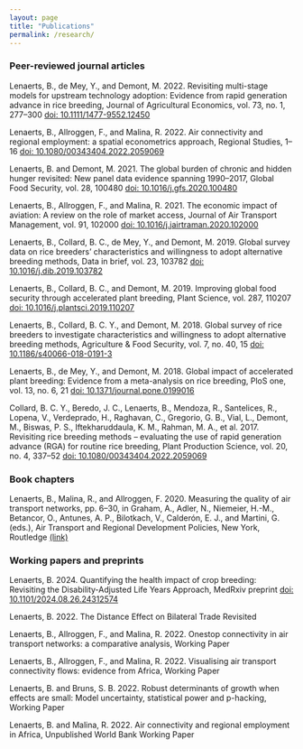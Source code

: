 ```yaml
---
layout: page
title: "Publications"
permalink: /research/
---
```


### Peer-reviewed journal articles
Lenaerts, B., de Mey, Y., and Demont, M. 2022. Revisiting multi-stage models for upstream technology adoption: Evidence from rapid generation advance in rice breeding, Journal of Agricultural Economics, vol. 73, no. 1, 277–300 [doi: 10.1111/1477-9552.12450](https://doi.org/10.1111/1477-9552.12450) 

Lenaerts, B., Allroggen, F., and Malina, R. 2022. Air connectivity and regional employment: a spatial econometrics approach, Regional Studies, 1–16 [doi: 10.1080/00343404.2022.2059069](https://doi.org/10.1080/00343404.2022.2059069)

Lenaerts, B. and Demont, M. 2021. The global burden of chronic and hidden hunger revisited: New panel data evidence spanning 1990–2017, Global Food Security, vol. 28, 100480 [doi: 10.1016/j.gfs.2020.100480](https://doi.org/10.1016/j.gfs.2020.100480)

Lenaerts, B., Allroggen, F., and Malina, R. 2021. The economic impact of aviation: A review on the role of market access, Journal of Air Transport Management, vol. 91, 102000 [doi: 10.1016/j.jairtraman.2020.102000](https://doi.org/10.1016/j.jairtraman.2020.102000)

Lenaerts, B., Collard, B. C., de Mey, Y., and Demont, M. 2019. Global survey data on rice breeders’ characteristics and willingness to adopt alternative breeding methods, Data in brief, vol. 23, 103782 [doi: 10.1016/j.dib.2019.103782](https://doi.org/10.1016/j.dib.2019.103782)

Lenaerts, B., Collard, B. C., and Demont, M. 2019. Improving global food security through accelerated plant breeding, Plant Science, vol. 287, 110207 [doi: 10.1016/j.plantsci.2019.110207](https://doi.org/10.1016/j.plantsci.2019.110207)

Lenaerts, B., Collard, B. C. Y., and Demont, M. 2018. Global survey of rice breeders to investigate characteristics and willingness to adopt alternative breeding methods, Agriculture & Food Security, vol. 7, no. 40, 15 [doi: 10.1186/s40066-018-0191-3](https://doi.org/10.1186/s40066-018-0191-3)

Lenaerts, B., de Mey, Y., and Demont, M. 2018. Global impact of accelerated plant breeding: Evidence from a meta-analysis on rice breeding, PloS one, vol. 13, no. 6, 21 [doi: 10.1371/journal.pone.0199016](https://doi.org/10.1371/journal.pone.0199016)

Collard, B. C. Y., Beredo, J. C., Lenaerts, B., Mendoza, R., Santelices, R., Lopena, V., Verdeprado, H., Raghavan, C., Gregorio, G. B., Vial, L., Demont, M., Biswas, P. S., Iftekharuddaula, K. M., Rahman, M. A., et al. 2017. Revisiting rice breeding methods – evaluating the use of rapid generation advance (RGA) for routine rice breeding, Plant Production Science, vol. 20, no. 4, 337–52 [doi: 10.1080/00343404.2022.2059069](https://doi.org/10.1080/1343943X.2017.1391705)

### Book chapters
Lenaerts, B., Malina, R., and Allroggen, F. 2020. Measuring the quality of air transport networks, pp. 6–30, in Graham, A., Adler, N., Niemeier, H.-M., Betancor, O., Antunes, A. P., Bilotkach, V., Calderón, E. J., and Martini, G. (eds.), Air Transport and Regional Development Policies, New York, Routledge [(link)](https://www.taylorfrancis.com/chapters/edit/10.4324/9781003092070-2/measuring-quality-air-transport-networks-bert-lenaerts-robert-malina-florian-allroggen) 
<br clear="left"/>

### Working papers and preprints
Lenaerts, B. 2024. Quantifying the health impact of crop breeding: Revisiting the Disability-Adjusted Life Years Approach, MedRxiv preprint [doi: 10.1101/2024.08.26.24312574](https://doi.org/10.1101/2024.08.26.24312574) 

Lenaerts, B. 2022. The Distance Effect on Bilateral Trade Revisited

Lenaerts, B., Allroggen, F., and Malina, R. 2022. Onestop connectivity in air transport networks: a comparative analysis, Working Paper

Lenaerts, B., Allroggen, F., and Malina, R. 2022. Visualising air transport connectivity flows: evidence from Africa, Working Paper

Lenaerts, B. and Bruns, S. B. 2022. Robust determinants of growth when effects are small: Model uncertainty, statistical power and p-hacking, Working Paper

Lenaerts, B. and Malina, R. 2022. Air connectivity and regional employment in Africa, Unpublished World Bank Working Paper

